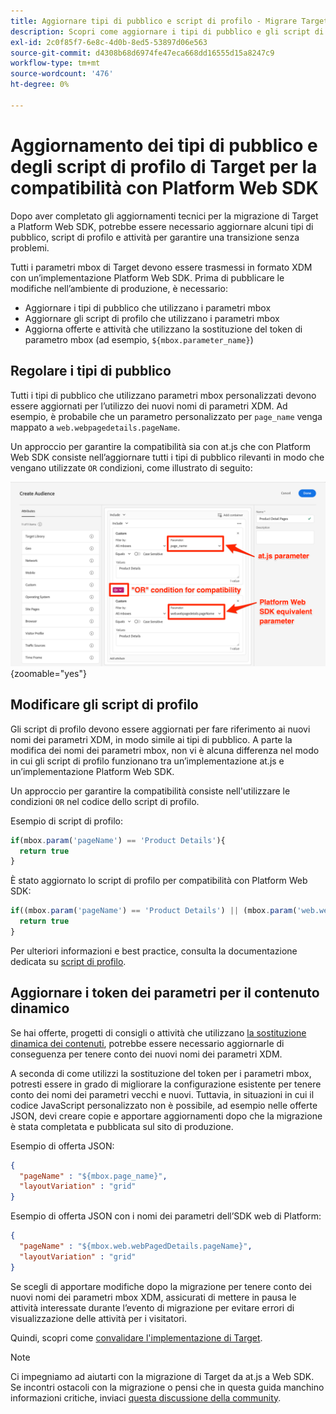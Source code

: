 ```yaml
---
title: Aggiornare tipi di pubblico e script di profilo - Migrare Target da at.js 2.x a Web SDK
description: Scopri come aggiornare i tipi di pubblico e gli script di profilo di Adobe Target per verificarne la compatibilità con Experience Platform Web SDK.
exl-id: 2c0f85f7-6e8c-4d0b-8ed5-53897d06e563
source-git-commit: d4308b68d6974fe47eca668dd16555d15a8247c9
workflow-type: tm+mt
source-wordcount: '476'
ht-degree: 0%

---
```


# Aggiornamento dei tipi di pubblico e degli script di profilo di Target per la compatibilità con Platform Web SDK

Dopo aver completato gli aggiornamenti tecnici per la migrazione di Target a Platform Web SDK, potrebbe essere necessario aggiornare alcuni tipi di pubblico, script di profilo e attività per garantire una transizione senza problemi.

Tutti i parametri mbox di Target devono essere trasmessi in formato XDM con un’implementazione Platform Web SDK. Prima di pubblicare le modifiche nell’ambiente di produzione, è necessario:

* Aggiornare i tipi di pubblico che utilizzano i parametri mbox
* Aggiornare gli script di profilo che utilizzano i parametri mbox
* Aggiorna offerte e attività che utilizzano la sostituzione del token di parametro mbox (ad esempio, `${mbox.parameter_name}`)

## Regolare i tipi di pubblico

Tutti i tipi di pubblico che utilizzano parametri mbox personalizzati devono essere aggiornati per l’utilizzo dei nuovi nomi di parametri XDM. Ad esempio, è probabile che un parametro personalizzato per `page_name` venga mappato a `web.webpagedetails.pageName`.

Un approccio per garantire la compatibilità sia con at.js che con Platform Web SDK consiste nell’aggiornare tutti i tipi di pubblico rilevanti in modo che vengano utilizzate `OR` condizioni, come illustrato di seguito:

![Come visualizzare l&#39;aggiornamento di un pubblico Target per la compatibilità con Platform Web SDK](assets/target-audience-update.png){zoomable="yes"}

## Modificare gli script di profilo

Gli script di profilo devono essere aggiornati per fare riferimento ai nuovi nomi dei parametri XDM, in modo simile ai tipi di pubblico. A parte la modifica dei nomi dei parametri mbox, non vi è alcuna differenza nel modo in cui gli script di profilo funzionano tra un’implementazione at.js e un’implementazione Platform Web SDK.

Un approccio per garantire la compatibilità consiste nell&#39;utilizzare le condizioni `OR` nel codice dello script di profilo.

Esempio di script di profilo:

```Javascript
if(mbox.param('pageName') == 'Product Details'){
  return true
}
```

È stato aggiornato lo script di profilo per compatibilità con Platform Web SDK:

```Javascript
if((mbox.param('pageName') == 'Product Details') || (mbox.param('web.webPageDetails.pageName') =='Product Details')){
  return true
}
```

Per ulteriori informazioni e best practice, consulta la documentazione dedicata su [script di profilo](https://experienceleague.adobe.com/docs/target/using/audiences/visitor-profiles/profile-parameters.html?lang=it).

## Aggiornare i token dei parametri per il contenuto dinamico

Se hai offerte, progetti di consigli o attività che utilizzano [la sostituzione dinamica dei contenuti](https://experienceleague.adobe.com/docs/target/using/experiences/offers/passing-profile-attributes-to-the-html-offer.html?lang=it), potrebbe essere necessario aggiornarle di conseguenza per tenere conto dei nuovi nomi dei parametri XDM.

A seconda di come utilizzi la sostituzione del token per i parametri mbox, potresti essere in grado di migliorare la configurazione esistente per tenere conto dei nomi dei parametri vecchi e nuovi. Tuttavia, in situazioni in cui il codice JavaScript personalizzato non è possibile, ad esempio nelle offerte JSON, devi creare copie e apportare aggiornamenti dopo che la migrazione è stata completata e pubblicata sul sito di produzione.

Esempio di offerta JSON:

```JSON
{
  "pageName" : "${mbox.page_name}",
  "layoutVariation" : "grid"
}
```

Esempio di offerta JSON con i nomi dei parametri dell’SDK web di Platform:

```JSON
{
  "pageName" : "${mbox.web.webPagedDetails.pageName}",
  "layoutVariation" : "grid"
}
```

Se scegli di apportare modifiche dopo la migrazione per tenere conto dei nuovi nomi dei parametri mbox XDM, assicurati di mettere in pausa le attività interessate durante l’evento di migrazione per evitare errori di visualizzazione delle attività per i visitatori.

Quindi, scopri come [convalidare l&#39;implementazione di Target](validate.md).

>[!NOTE]
>
>Ci impegniamo ad aiutarti con la migrazione di Target da at.js a Web SDK. Se incontri ostacoli con la migrazione o pensi che in questa guida manchino informazioni critiche, inviaci [questa discussione della community](https://experienceleaguecommunities.adobe.com/t5/adobe-experience-platform-data/tutorial-discussion-migrate-target-from-at-js-to-web-sdk/m-p/575587#M463).
